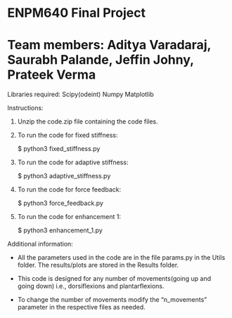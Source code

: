 ﻿# ENPM640 Final Project
# Team members: Aditya Varadaraj, Saurabh Palande, Jeffin Johny, Prateek Verma


Libraries required:
    Scipy(odeint)
    Numpy
    Matplotlib


Instructions:
1. Unzip the code.zip file containing the code files.
2. To run the code for fixed stiffness:

    $ python3 fixed_stiffness.py
3. To run the code for adaptive stiffness:

    $ python3 adaptive_stiffness.py
4. To run the code for force feedback:

    $ python3 force_feedback.py
5. To run the code for enhancement 1:

    $ python3 enhancement_1.py


Additional information:
* All the parameters used in the code are in the file params.py in the Utils folder.
The results/plots are stored in the Results folder.


* This code is designed for any number of movements(going up and going down) i.e., dorsiflexions and plantarflexions.


* To change the number of movements modify the “n_movements” parameter in the respective files as needed.
